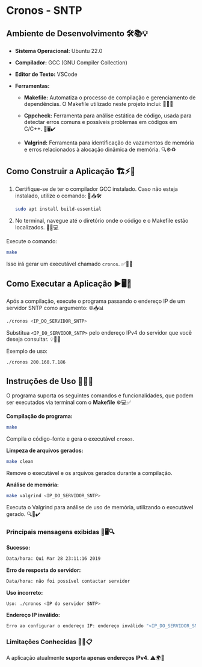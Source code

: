 
# Cronos - SNTP

  

## Ambiente de Desenvolvimento 🛠️📚💡

- **Sistema Operacional:** Ubuntu 22.0

- **Compilador:** GCC (GNU Compiler Collection)

- **Editor de Texto:** VSCode

- **Ferramentas:**

	- **Makefile:** Automatiza o processo de compilação e gerenciamento de dependências. O Makefile utilizado neste projeto inclui: 🚀📂🔄

	- **Cppcheck:** Ferramenta para análise estática de código, usada para detectar erros comuns e possíveis problemas em códigos em C/C++. 🧐🖥️✔️

	- **Valgrind:** Ferramenta para identificação de vazamentos de memória e erros relacionados à alocação dinâmica de memória. 🔍⚙️♻️

## Como Construir a Aplicação 🏗️⚡💾

1. Certifique-se de ter o compilador GCC instalado. Caso não esteja instalado, utilize o comando: 🔽📥🛠️
	```bash
	sudo apt install build-essential
	```
2. No terminal, navegue até o diretório onde o código e o Makefile estão localizados. 📂📜💻

Execute o comando:
```bash
make
```
Isso irá gerar um executável chamado `cronos`. ✅🔧🏁

## Como Executar a Aplicação ▶️🖥️📡
Após a compilação, execute o programa passando o endereço IP de um servidor SNTP como argumento: 🌐📥📊
```bash
./cronos <IP_DO_SERVIDOR_SNTP>
```
Substitua `<IP_DO_SERVIDOR_SNTP>` pelo endereço IPv4 do servidor que você deseja consultar. 💡📌🌟

Exemplo de uso:
```bash
./cronos 200.160.7.186
```
## Instruções de Uso 📖✨🔧
O programa suporta os seguintes comandos e funcionalidades, que podem ser executados via terminal com o **Makefile** ⚙️💻✅

**Compilação do programa:**
```bash
make
```
Compila o código-fonte e gera o executável `cronos`.

**Limpeza de arquivos gerados:**
```bash
make clean
```
Remove o executável e os arquivos gerados durante a compilação.

**Análise de memória:**
```bash
make valgrind <IP_DO_SERVIDOR_SNTP>
```
Executa o Valgrind para análise de uso de memória, utilizando o executável gerado. 🔍🧠✔️

### Principais mensagens exibidas 💬🖥️🔍

**Sucesso:**
```bash
Data/hora: Qui Mar 28 23:11:16 2019
```
**Erro de resposta do servidor:**
```bash
Data/hora: não foi possível contactar servidor
```
**Uso incorreto:**
```bash
Uso: ./cronos <IP do servidor SNTP>
```
**Endereço IP inválido:**
```bash
Erro ao configurar o endereço IP: endereço inválido "<IP_DO_SERVIDOR_SNTP>"
```
### Limitações Conhecidas 🚧🌐📋

A aplicação atualmente **suporta apenas endereços IPv4**. ⚠️🌍📜
